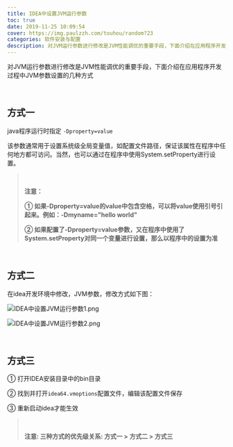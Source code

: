 ```yaml
---
title: IDEA中设置JVM运行参数
toc: true
date: 2019-11-25 10:09:54
cover: https://img.paulzzh.com/touhou/random?23
categories: 软件安装与配置
description: 对JVM运行参数进行修改是JVM性能调优的重要手段，下面介绍在应用程序开发过程中JVM参数设置的几种方式
---
```


对JVM运行参数进行修改是JVM性能调优的重要手段，下面介绍在应用程序开发过程中JVM参数设置的几种方式

<br/>

<!--more-->

## 方式一

java程序运行时指定 `-Dproperty=value`

该参数通常用于设置系统级全局变量值，如配置文件路径，保证该属性在程序中任何地方都可访问。当然，也可以通过在程序中使用System.setProperty进行设置。

>   <br/>
>
>   **注意：**
>
>   **① 如果-Dproperty=value的value中包含空格，可以将value使用引号引起来。例如：-Dmyname="hello world"**
>
>   **② 如果配置了-Dproperty=value参数，又在程序中使用了System.setProperty对同一个变量进行设置，那么以程序中的设置为准**

<br/>

## 方式二

在idea开发环境中修改，JVM参数，修改方式如下图：

![IDEA中设置JVM运行参数1.png](https://raw.gitmirror.com/JasonkayZK/blog_static/master/images/IDEA中设置JVM运行参数1.png)

![IDEA中设置JVM运行参数2.png](https://raw.gitmirror.com/JasonkayZK/blog_static/master/images/IDEA中设置JVM运行参数2.png)

<br/>

## 方式三

① 打开IDEA安装目录中的bin目录

② 找到并打开`idea64.vmoptions`配置文件，编辑该配置文件保存

③ 重新启动idea才能生效

><br/>
>
>**注意: 三种方式的优先级关系: 方式一 > 方式二 > 方式三**

<br/>

